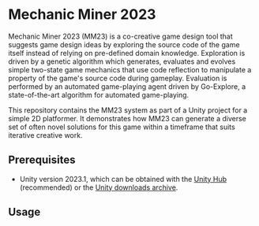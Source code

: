 # Mechanic Miner 2023

Mechanic Miner 2023 (MM23) is a co-creative game design tool that suggests game design ideas by exploring the source code of the game itself instead of relying on pre-defined domain knowledge. Exploration is driven by a genetic algorithm which generates, evaluates and evolves simple two-state game mechanics that use code reflection to manipulate a property of the game's source code during gameplay. Evaluation is performed by an automated game-playing agent driven by Go-Explore, a state-of-the-art algorithm for automated game-playing.

This repository contains the MM23 system as part of a Unity project for a simple 2D platformer. It demonstrates how MM23 can generate a diverse set of often novel solutions for this game within a timeframe that suits iterative creative work.

## Prerequisites

- Unity version 2023.1, which can be obtained with the [Unity Hub](https://unity.com/unity-hub) (recommended) or the [Unity downloads archive](https://unity.com/releases/editor/archive).

## Usage

